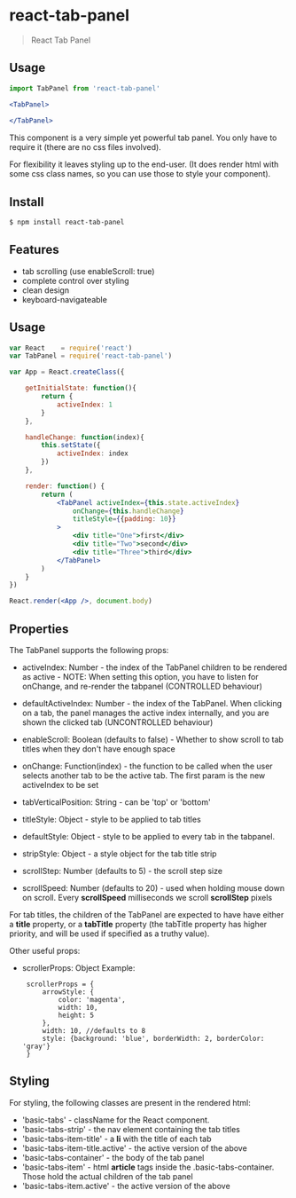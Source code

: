 # react-tab-panel

> React Tab Panel

## Usage

```jsx
import TabPanel from 'react-tab-panel'

<TabPanel>
  
</TabPanel>
```

This component is a very simple yet powerful tab panel. You only have to require it (there are no css files involved).

For flexibility it leaves styling up to the end-user. (It does render html with some css class names, so you can use those to style your component).

## Install

```sh
$ npm install react-tab-panel
```

## Features

 - tab scrolling (use enableScroll: true)
 - complete control over styling
 - clean design
 - keyboard-navigateable

## Usage

```jsx
var React    = require('react')
var TabPanel = require('react-tab-panel')

var App = React.createClass({

    getInitialState: function(){
        return {
            activeIndex: 1
        }
    },

    handleChange: function(index){
        this.setState({
            activeIndex: index
        })
    },

    render: function() {
        return (
            <TabPanel activeIndex={this.state.activeIndex}
                onChange={this.handleChange}
                titleStyle={{padding: 10}}
            >
                <div title="One">first</div>
                <div title="Two">second</div>
                <div title="Three">third</div>
            </TabPanel>
        )
    }
})

React.render(<App />, document.body)
```

## Properties

The TabPanel supports the following props:

 * activeIndex: Number - the index of the TabPanel children to be rendered as active - NOTE: When setting this option, you have to listen for onChange, and re-render the tabpanel (CONTROLLED behaviour)

 * defaultActiveIndex: Number - the index of the TabPanel. When clicking on a tab, the panel manages the active index internally, and you are shown the clicked tab (UNCONTROLLED behaviour)

 * enableScroll: Boolean (defaults to false) - Whether to show scroll to tab titles when they don't have enough space

 * onChange: Function(index) - the function to be called when the user selects another tab to be the active tab. The first param is the new activeIndex to be set

 * tabVerticalPosition: String - can be 'top' or 'bottom'

 * titleStyle: Object - style to be applied to tab titles
 * defaultStyle: Object - style to be applied to every tab in the tabpanel.

 * stripStyle: Object - a style object for the tab title strip

 * scrollStep: Number (defaults to 5) - the scroll step size
 * scrollSpeed: Number (defaults to 20) - used when holding mouse down on scroll. Every **scrollSpeed** milliseconds we scroll **scrollStep** pixels


For tab titles, the children of the TabPanel are expected to have have either a **title** property, or a **tabTitle** property (the tabTitle property has higher priority, and will be used if specified as a truthy value).

Other useful props:

 * scrollerProps: Object
        Example:

        scrollerProps = {
            arrowStyle: {
                color: 'magenta',
                width: 10,
                height: 5
            },
            width: 10, //defaults to 8
            style: {background: 'blue', borderWidth: 2, borderColor: 'gray'}
        }

## Styling

For styling, the following classes are present in the rendered html:

 * 'basic-tabs' - className for the React component.
 * 'basic-tabs-strip' - the nav element containing the tab titles
 * 'basic-tabs-item-title' - a **li** with the title of each tab
 * 'basic-tabs-item-title.active' - the active version of the above
 * 'basic-tabs-container' - the body of the tab panel
 * 'basic-tabs-item' - html **article** tags inside the .basic-tabs-container. Those hold the actual children of the tab panel
 * 'basic-tabs-item.active' - the active version of the above
